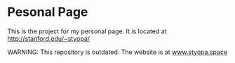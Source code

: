 # Pesonal Page

This is the project for my personal page. It is located at http://stanford.edu/~styopa/

WARNING: This repository is outdated. The website is at www.styopa.space

